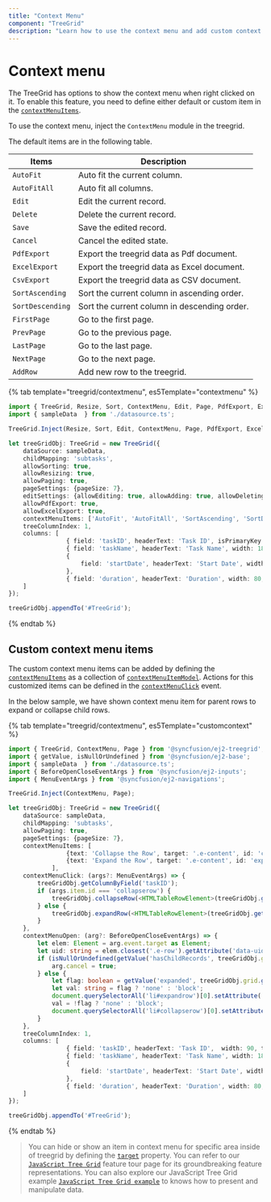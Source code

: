 ```yaml
---
title: "Context Menu"
component: "TreeGrid"
description: "Learn how to use the context menu and add custom context menu items in the Essential JS 2 TreeGrid control."
---
```


# Context menu

The TreeGrid has options to show the context menu when right clicked on it. To enable this feature, you need to define either default or custom item in the [`contextMenuItems`](../api/treegrid/#contextmenuitems).

To use the context menu, inject the `ContextMenu` module in the treegrid.

The default items are in the following table.

Items| Description
----|----
`AutoFit`|  Auto fit the current column.
`AutoFitAll` | Auto fit all columns.
`Edit`|  Edit the current record.
`Delete` | Delete the current record.
`Save` | Save the edited record.
`Cancel` | Cancel the edited state.
`PdfExport` | Export the treegrid data as Pdf document.
`ExcelExport` | Export the treegrid data as Excel document.
`CsvExport` | Export the treegrid data as CSV document.
`SortAscending` | Sort the current column in ascending order.
`SortDescending` | Sort the current column in descending order.
`FirstPage` | Go to the first page.
`PrevPage` | Go to the previous page.
`LastPage` | Go to the last page.
`NextPage` | Go to the next page.
`AddRow` | Add new row to the treegrid.

{% tab template="treegrid/contextmenu", es5Template="contextmenu" %}

```typescript
import { TreeGrid, Resize, Sort, ContextMenu, Edit, Page, PdfExport, ExcelExport } from '@syncfusion/ej2-treegrid';
import { sampleData  } from './datasource.ts';

TreeGrid.Inject(Resize, Sort, Edit, ContextMenu, Page, PdfExport, ExcelExport);

let treeGridObj: TreeGrid = new TreeGrid({
    dataSource: sampleData,
    childMapping: 'subtasks',
    allowSorting: true,
    allowResizing: true,
    allowPaging: true,
    pageSettings: {pageSize: 7},
    editSettings: {allowEditing: true, allowAdding: true, allowDeleting: true, mode:"Row"},
    allowPdfExport: true,
    allowExcelExport: true,
    contextMenuItems: ['AutoFit', 'AutoFitAll', 'SortAscending', 'SortDescending','Edit',                     'Delete', 'Save', 'Cancel', 'PdfExport', 'ExcelExport', 'CsvExport'                              'FirstPage', 'PrevPage', 'LastPage', 'NextPage'],
    treeColumnIndex: 1,
    columns: [
                { field: 'taskID', headerText: 'Task ID', isPrimaryKey: true, width: 90, textAlign: 'Right' },
                { field: 'taskName', headerText: 'Task Name', width: 180, textAlign: 'Left' },
                {
                    field: 'startDate', headerText: 'Start Date', width: 90, editType: 'datePickeredit', textAlign: 'Right', type: 'date', format: 'yMd'
                },
                { field: 'duration', headerText: 'Duration', width: 80, editType: 'numericedit', textAlign: 'Right' }
    ]
});

treeGridObj.appendTo('#TreeGrid');


```

{% endtab %}

## Custom context menu items

The custom context menu items can be added by defining the [`contextMenuItems`](../api/treegrid/#contextmenuitems) as a collection of
[`contextMenuItemModel`](../api/grid/contextMenuItemModel/).
Actions for this customized items can be defined in the [`contextMenuClick`](../api/treegrid/#contextmenuclick) event.

In the below sample, we have shown context menu item for parent rows to expand or collapse child rows.

{% tab template="treegrid/contextmenu", es5Template="customcontext" %}

```typescript
import { TreeGrid, ContextMenu, Page } from '@syncfusion/ej2-treegrid';
import { getValue, isNullOrUndefined } from '@syncfusion/ej2-base';
import { sampleData  } from './datasource.ts';
import { BeforeOpenCloseEventArgs } from '@syncfusion/ej2-inputs';
import { MenuEventArgs } from '@syncfusion/ej2-navigations';

TreeGrid.Inject(ContextMenu, Page);

let treeGridObj: TreeGrid = new TreeGrid({
    dataSource: sampleData,
    childMapping: 'subtasks',
    allowPaging: true,
    pageSettings: {pageSize: 7},
    contextMenuItems: [
                {text: 'Collapse the Row', target: '.e-content', id: 'collapserow'},
                {text: 'Expand the Row', target: '.e-content', id: 'expandrow'}
            ],
    contextMenuClick: (args?: MenuEventArgs) => {
        treeGridObj.getColumnByField('taskID');
        if (args.item.id === 'collapserow') {
            treeGridObj.collapseRow(<HTMLTableRowElement>(treeGridObj.getSelectedRows()[0]));
        } else {
            treeGridObj.expandRow(<HTMLTableRowElement>(treeGridObj.getSelectedRows()[0]));
        }
    },
    contextMenuOpen: (arg?: BeforeOpenCloseEventArgs) => {
        let elem: Element = arg.event.target as Element;
        let uid: string = elem.closest('.e-row').getAttribute('data-uid');
        if (isNullOrUndefined(getValue('hasChildRecords', treeGridObj.grid.getRowObjectFromUID(uid).data))) {
            arg.cancel = true;
        } else {
            let flag: boolean = getValue('expanded', treeGridObj.grid.getRowObjectFromUID(uid).data);
            let val: string = flag ? 'none' : 'block';
            document.querySelectorAll('li#expandrow')[0].setAttribute('style', 'display: ' + val + ';');
            val = !flag ? 'none' : 'block';
            document.querySelectorAll('li#collapserow')[0].setAttribute('style', 'display: ' + val + ';');
        }
    },
    treeColumnIndex: 1,
    columns: [
                { field: 'taskID', headerText: 'Task ID',  width: 90, textAlign: 'Right' },
                { field: 'taskName', headerText: 'Task Name', width: 180, textAlign: 'Left' },
                {
                    field: 'startDate', headerText: 'Start Date', width: 90, textAlign: 'Right', type: 'date', format: 'yMd'
                },
                { field: 'duration', headerText: 'Duration', width: 80, textAlign: 'Right' }
    ]
});

treeGridObj.appendTo('#TreeGrid');


```

{% endtab %}

> You can hide or show an item in context menu for specific area inside of treegrid by defining the [`target`](../api/grid/contextMenuItemModel/#target) property.
> You can refer to our [`JavaScript Tree Grid`](https://www.syncfusion.com/javascript-ui-controls/js-tree-grid) feature tour page for its groundbreaking feature representations. You can also explore our JavaScript Tree Grid example [`JavaScript Tree Grid example`](https://ej2.syncfusion.com/demos/#/material/tree-grid/treegrid-overview.html) to knows how to present and manipulate data.